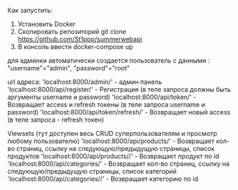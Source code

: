 Как запустить:
1. Установить Docker
2. Скопировать репозиторий git clone https://github.com/St1ppp/summerwebapi
3. В консоль ввести docker-compose up

для админки автоматически создается пользователь с данными : "username"="admin", "password"="root"

url адреса:
'localhost:8000/admin/' - админ панель
'localhost:8000/api/register/' - Регистрация (в теле запроса должны быть аргументы username и password)
'localhost:8000/api/token/' - Возвращает access и refresh токены (в теле запроса username и password)
'localhost:8000/api/token/refresh/' - Возвращает новый access (в теле запроса - refresh токен)

Viewsets (тут доступен весь CRUD суперпользователям и просмотр любому пользователю)
'localhost:8000/api/products/' - Возвращает кол-во страниц, ссылку на следующую/предыдущую страницы, список продуктов
'localhost:8000/api/products/<int>/' - Возвращает продукт по id
'localhost:8000/api/categories/' - Возвращает кол-во страниц, ссылку на следующую/предыдущую страницы, список категорий
'localhost:8000/api/categories/<int>/' - Возвращает категорию по id
